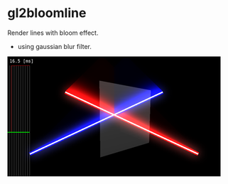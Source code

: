 # gl2bloomline
Render lines with bloom effect.
 - using gaussian blur filter.

 ![capture image](gl2bloomline.png "capture image")
